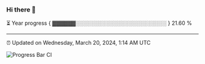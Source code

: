 ### Hi there 👋

⏳ Year progress { ▓▓▓▓▓▓░░░░░░░░░░░░░░░░░░░░░░░░ } 21.60 %

---

⏰ Updated on Wednesday, March 20, 2024, 1:14 AM UTC

![Progress Bar CI](https://github.com/arthurbuhl/arthurbuhl/workflows/Progress%20Bar%20CI/badge.svg)
